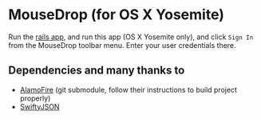 MouseDrop (for OS X Yosemite)
==================
Run the [rails app](https://github.com/chrisbutcher/mousedrop_rails), and run this app (OS X Yosemite only), and click ```Sign In``` from the MouseDrop toolbar menu. Enter your user credentials there. 

## Dependencies and many thanks to
* [AlamoFire](https://github.com/Alamofire/Alamofire) (git submodule, follow their instructions to build project properly)
* [SwiftyJSON](https://github.com/SwiftyJSON/SwiftyJSON)
